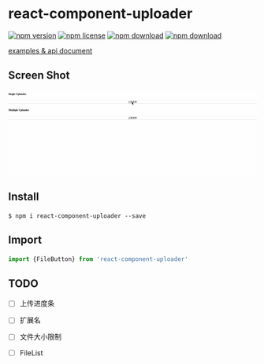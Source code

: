 # react-component-uploader

<!-- badge -->

[![npm version](https://img.shields.io/npm/v/react-component-uploader.svg)](https://www.npmjs.com/package/react-component-uploader)
[![npm license](https://img.shields.io/npm/l/react-component-uploader.svg)](https://www.npmjs.com/package/react-component-uploader)
[![npm download](https://img.shields.io/npm/dm/react-component-uploader.svg)](https://www.npmjs.com/package/react-component-uploader)
[![npm download](https://img.shields.io/npm/dt/react-component-uploader.svg)](https://www.npmjs.com/package/react-component-uploader)

<!-- endbadge -->

[examples & api document](./API.md)

## Screen Shot

<img src="https://raw.githubusercontent.com/m860/react-component-uploader/master/src/simple-uploader.gif"/>

## Install

```shell
$ npm i react-component-uploader --save
```

## Import

```javascript
import {FileButton} from 'react-component-uploader'
```

## TODO
- [ ] 上传进度条
- [ ] 扩展名
- [ ] 文件大小限制
- [ ] FileList

